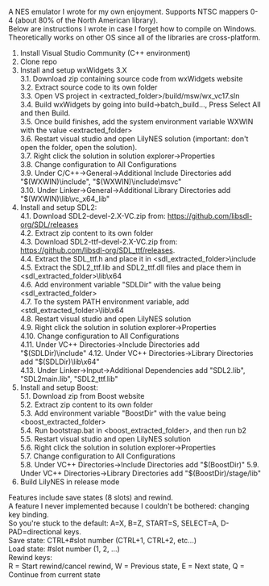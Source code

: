 A NES emulator I wrote for my own enjoyment. Supports NTSC mappers 0-4 (about 80% of the North American library).<br/>
Below are instructions I wrote in case I forget how to compile on Windows.<br/>
Theoretically works on other OS since all of the libraries are cross-platform.<br/>

1. Install Visual Studio Community (C++ environment)  
2. Clone repo  
3. Install and setup wxWidgets 3.X  
	3.1. Download zip containing source code from wxWidgets website  
	3.2. Extract source code to its own folder  
	3.3. Open VS project in <extracted_folder>/build/msw/wx_vc17.sln  
	3.4. Build wxWidgets by going into build->batch_build..., Press Select All and then Build.  
	3.5. Once build finishes, add the system environment variable WXWIN with the value <extracted_folder>  
	3.6. Restart visual studio and open LilyNES solution (important: don't open the  folder, open the solution).  
	3.7. Right click the solution in solution explorer->Properties  
	3.8. Change configuration to All Configurations  
	3.9. Under C/C++->General->Additional Include Directories add "$(WXWIN)\include", "$(WXWIN)\include\msvc"  
	3.10. Under Linker->General->Additional Library Directories add "$(WXWIN)\lib\vc_x64_lib"  
4. Install and setup SDL2:  
	4.1. Download SDL2-devel-2.X-VC.zip from: https://github.com/libsdl-org/SDL/releases  
	4.2. Extract zip content to its own folder  
	4.3. Download SDL2-ttf-devel-2.X-VC.zip from: https://github.com/libsdl-org/SDL_ttf/releases.  
	4.4. Extract the SDL_ttf.h and place it in <sdl_extracted_folder>\include  
	4.5. Extract the SDL2_ttf.lib and SDL2_ttf.dll files and place them in <sdl_extracted_folder>\lib\x64  
	4.6. Add environment variable "SDLDir" with the value being <sdl_extracted_folder>  
	4.7. To the system PATH environment variable, add <stdl_extracted_folder>\lib\x64  
	4.8. Restart visual studio and open LilyNES solution  
	4.9. Right click the solution in solution explorer->Properties  
	4.10. Change configuration to All Configurations  
	4.11. Under VC++ Directories->Include Directories add "$(SDLDir)\include"  
	4.12. Under VC++ Directories->Library Directories add "$(SDLDir)\lib\x64"  
	4.13. Under Linker->Input->Additional Dependencies add "SDL2.lib", "SDL2main.lib", "SDL2_ttf.lib"  
5. Install and setup Boost:  
	5.1. Download zip from Boost website  
	5.2. Extract zip content to its own folder  
	5.3. Add environment variable "BoostDir" with the value being <boost_extracted_folder>  
	5.4. Run bootstrap.bat in <boost_extracted_folder>, and then run b2  
	5.5. Restart visual studio and open LilyNES solution  
	5.6. Right click the solution in solution explorer->Properties  
	5.7. Change configuration to All Configurations  
	5.8. Under VC++ Directories->Include Directories add "$(BoostDir)"  
	5.9. Under VC++ Directories->Library Directories add "$(BoostDir)/stage/lib"  
6. Build LilyNES in release mode

Features include save states (8 slots) and rewind.<br/>
A feature I never implemented because I couldn't be bothered: changing key binding.<br/>
So you're stuck to the default: A=X, B=Z, START=S, SELECT=A, D-PAD=directional keys.<br/>
Save state: CTRL+#slot number (CTRL+1, CTRL+2, etc...)<br/>
Load state: #slot number (1, 2, ...)<br/>
Rewind keys:<br/>
R = Start rewind/cancel rewind, W = Previous state, E = Next state, Q = Continue from current state
